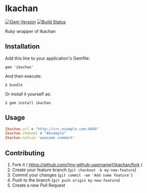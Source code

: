 # Ikachan

[![Gem Version](https://badge.fury.io/rb/ikachan.png)](http://badge.fury.io/rb/ikachan)
[![Build Status](https://travis-ci.org/paperboy-all/ikachan.png?branch=master)](https://travis-ci.org/paperboy-all/ikachan)

Ruby wrapper of Ikachan

## Installation

Add this line to your application's Gemfile:

    gem 'ikachan'

And then execute:

    $ bundle

Or install it yourself as:

    $ gem install ikachan

## Usage

```ruby
Ikachan.url = "http://irc.example.com:4649"
Ikachan.channel = "#example"
Ikachan.notice 'awesome comment'
```

## Contributing

1. Fork it ( https://github.com/[my-github-username]/ikachan/fork )
2. Create your feature branch (`git checkout -b my-new-feature`)
3. Commit your changes (`git commit -am 'Add some feature'`)
4. Push to the branch (`git push origin my-new-feature`)
5. Create a new Pull Request

